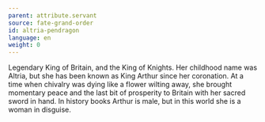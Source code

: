 ```yaml
---
parent: attribute.servant
source: fate-grand-order
id: altria-pendragon
language: en
weight: 0
---
```


Legendary King of Britain, and the King of Knights.
Her childhood name was Altria, but she has been known as King Arthur since her coronation.
At a time when chivalry was dying like a flower wilting away, she brought momentary peace and the last bit of prosperity to Britain with her sacred sword in hand.
In history books Arthur is male, but in this world she is a woman in disguise.

